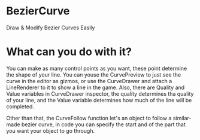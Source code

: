 # BezierCurve
 Draw & Modify Bezier Curves Easily
# What can you do with it?
 You can make as many control points as you want, these point determine the shape of your line. 
 You can youse the CurvePreview to just see the curve in the editor as gizmos,
 or use the CurveDrawer and attach a LineRenderer to it to show a line in the game.
 Also, there are Quality and Value variables in CurveDrawer inspector, the quality determines tha quality of your line,
 and the Value variable determines how much of the line will be completed.

 Other than that, the CurveFollow function let's an object to follow a similar-made bezier curve,
 in code you can specify the start and of the part that you want your object to go through.
